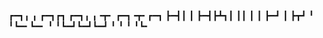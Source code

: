 ┏━┓╻  ╻     ┏━┓┏┓ ┏━┓╻ ╻╺┳╸   ┏━┓╺┳╸┏━┓
┣━┫┃  ┃     ┣━┫┣┻┓┃ ┃┃ ┃ ┃    ┣━┛ ┃ ┣┳┛
╹ ╹┗━╸┗━╸   ╹ ╹┗━┛┗━┛┗━┛ ╹    ╹   ╹ ╹┗╸

